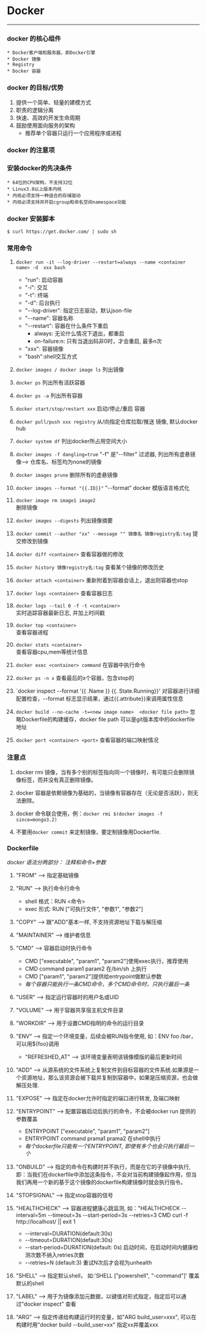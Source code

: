 # **Docker**

***

### **docker 的核心组件**
    * Docker客户端和服务器，即Docker引擎
    * Docker 镜像
    * Registry
    * Docker 容器

### **docker 的目标/优势**
1. 提供一个简单、轻量的建模方式
2. 职责的逻辑分离
3. 快速、高效的开发生命周期
4. 鼓励使用面向服务的架构
    * 推荐单个容器只运行一个应用程序或进程

### **docker 的注意项**

### **安装docker的先决条件**
    * 64位的CPU架构，不支持32位
    * Linux3.8以上版本内核
    * 内核必须支持一种适合的存储驱动
    * 内核必须支持并开启cgroup和命名空间namespace功能

### **docker 安装脚本**
    
    $ curl https://get.docker.com/ | sudo sh

### **常用命令**

1. `docker run -it --log-driver --restart=always --name <container name> -d  xxx bash`

    * "run": 启动容器
    * "-i":  交互
    * "-t":  终端
    * "-d":  后台执行
    * "--log-driver": 指定日志驱动，默认json-file
    * "--name": 容器名称
    * "--restart": 容器在什么条件下重启
        * always: 无论什么情况下退出，都重启
        * on-failure:n: 只有当退出码非0时，才会重启, 最多n次
    * "xxx": 容器镜像
    * "bash":shell交互方式

2. `docker images / docker image ls` 
    列出镜像
3. `docker ps`
    列出所有活跃容器
4. `docker ps -a`
    列出所有容器
5. `docker start/stop/restart xxx`
    启动/停止/重启  容器
6. `docker pull/push xxx registry`
    从/向指定仓库拉取/推送 镜像, 默认docker hub

7. `docker system df`
    列出docker所占用空间大小
8. `docker images -f dangling=true`
    "-f" 是"--filter" 过滤器, 列出所有虚悬镜像--> 仓库名、标签均为none的镜像
9. `docker images prune`
    删除所有的虚悬镜像
10. `docker images --format "{{.ID}}"` 
    "--format" docker 模版语言格式化
11. `docker image rm image1 image2`    
    删除镜像
12. `docker images --digests`
    列出镜像摘要
13. `docker commit --author "xx" --message "" 镜像名 镜像registry名:tag`
    提交修改到镜像
14. `docker diff <container>`
    查看容器做的修改
15. `docker history 镜像registry名:tag`
    查看某个镜像的修改历史
16. `docker attach <container>`
    重新附着到容器会话上，退出则容器也stop
17. `docker logs <container>`
    查看容器日志
18. `docker logs --tail 0 -f -t <container>`  
    实时追踪容器最新日志, 并加上时间戳
19. `docker top <container>`  
    查看容器进程
20. `docker stats <container>`  
    查看容器cpu,mem等统计信息
21. `docker exec <container> command`
    在容器中执行命令
22. `docker ps -n x`
    查看最后的x个容器，包含stop的
23. `docker inspect --format '{{ .Name }} {{. State.Running}}' <container>
    对容器进行详细配置检查，--format 标志显示结果，通过{{.attribute}}来调用属性信息
24. `docker build --no-cache -t=<new image name>  <docker file path>`
    忽略Dockerfile的构建缓存，docker file path 可以是git版本库中的dockerfile地址
25. `docker port <container> <port>`
    查看容器的端口映射情况
    

### 注意点
1. docker rmi 镜像，当有多个别的标签指向同一个镜像时，有可能只会删除镜像标签，而并没有真正删除镜像。
2. docker 容器是依赖镜像为基础的，当镜像有容器存在（无论是否活跃），则无法删除。

3. docker 命令联合使用，例：`docker rmi $(docker images -f since=mongo3.2)`

4. 不要用`docker commit` 来定制镜像，要定制镜像用Dockerfile.

### Dockerfile
*docker 语法分两部分： 注释和命令+参数*
1. "FROM" --> 指定基础镜像

2. "RUN"  --> 执行命令行命令
    * shell 格式：RUN <命令>
    * exec  形式: RUN ["可执行文件", "参数1", "参数2"]

3. "COPY" --> 跟"ADD"基本一样, 不支持资源地址下载与解压缩

4. "MAINTAINER" --> 维护者信息

5. "CMD" --> 容器启动时执行命令
    * CMD ["executable", "param1", "param2"]使用exec执行，推荐使用
    * CMD command param1 param2 在/bin/sh 上执行
    * CMD ["param1", "param2"]提供给entrypoint做默认参数
    * *每个容器只能执行一条CMD命令，多个CMD命令时，只执行最后一条*

6. "USER" --> 指定运行容器时的用户名或UID

7. "VOLUME" --> 用于容器共享宿主机文件目录

8. "WORKDIR" --> 用于设置CMD指明的命令的运行目录

9. "ENV" --> 指定一个环境变量，后续会被RUN指令使用, 如：ENV foo /bar，可以用${foo}调用
    * "REFRESHED_AT" --> 该环境变量表明该镜像模版的最后更新时间

10. "ADD" --> 从源系统的文件系统上复制文件到目标容器的文件系统.如果源是一个资源地址，那么该资源会被下载并复制到容器中，如果是压缩资源，也会做解压处理.

11. "EXPOSE" --> 指定在docker允许时指定的端口进行转发, 及端口映射

12. "ENTRYPOINT" --> 配置容器启动后执行的命令，不会被docker run 提供的参数覆盖
    * ENTRYPOINT ["executable", "param1", "param2"]
    * ENTRYPOINT command prama1 prama2 在shell中执行
    * *每个dockerfile只能有一个ENTRYPOINT, 即使有多个也会只执行最后一个*

13. "ONBUILD" --> 指定的命令在构建时并不执行，而是在它的子镜像中执行, 即：当我们在dockerfile中添加这条指令，不会对当前构建镜像起作用，但当我们再用一个新的基于这个镜像的dockerfile构建镜像时就会执行指令。

14. "STOPSIGNAL" --> 指定stop容器的信号

15. "HEALTHCHECK" --> 容器进程健康心跳监测, 如："HEALTHCHECK --interval=5m --timeout=3s --start-period=3s --retries=3 CMD curl -f http://localhost/ || exit 1
    * --interval=DURATION(default:30s)
    * --timeout=DURATION(default:30s)
    * --start-period=DURATION(default: 0s) 启动时间，在启动时间内健康检测次数不纳入retries次数
    * --retries=N (default:3) 重试N次后才会视为unhealth

16. "SHELL" --> 指定默认shell， 如:'SHELL ["powershell", "-command"]' 覆盖默认的shell

17. "LABEL" --> 用于为镜像添加元数据，以键值对形式指定，指定后可以通过"docker inspect"  查看

18. "ARG" --> 指定传递给构建运行时的变量，如"ARG build_user=xxx", 可以在构建时用"docker build --build_user=xx" 指定xx并覆盖xxx
